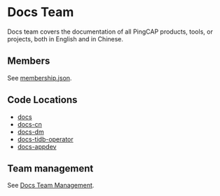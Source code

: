 # Docs Team

Docs team covers the documentation of all PingCAP products, tools, or projects, both in English and in Chinese.

## Members

See [membership.json](membership.json).

## Code Locations

* [docs](https://github.com/pingcap/docs)
* [docs-cn](https://github.com/pingcap/docs-cn)
* [docs-dm](https://github.com/pingcap/docs-dm)
* [docs-tidb-operator](https://github.com/pingcap/docs-tidb-operator)
* [docs-appdev](https://github.com/pingcap/docs-appdev)

## Team management

See [Docs Team Management](docs-team-management.md).
